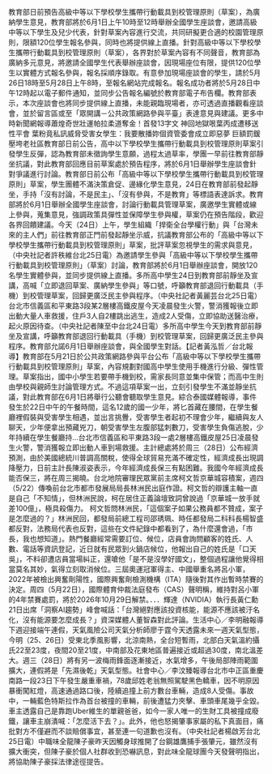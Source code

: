 教育部日前預告高級中等以下學校學生攜帶行動載具到校管理原則（草案），為廣納學生意見，教育部將於6月1日上午10時至12時舉辦全國學生座談會，邀請高級中等以下學生及兒少代表，針對草案內容進行交流，共同研擬更合適的校園管理原則，限額120位學生報名參與，同時也將提供線上直播。針對高級中等以下學校學生攜帶行動載具到校管理原則（草案），各界對於草案內容有不同聲音，教育部為廣納多元意見，將邀請全國學生代表舉辦座談會，因現場座位有限，提供120位學生以實體方式報名參與，報名採順序錄取。有意參加現場座談會的學生，請於5月26日18時至5月28日上午8時，至報名網站完成報名。報名成功者將於5月28日中午12時起以電子郵件通知，並同步公告報名編號於教育部電子布告欄。教育部表示，本次座談會也將同步提供線上直播，未能親臨現場者，亦可透過直播觀看座談會，並於留言區或至「眾開講－公共政策網路參與平臺」表達意見與建議。更多中時新聞網報導蕭煌奇世壯運帕拉柔道奪金！首發13字文 神回地獄哏葉丙成遭移送性平會 葉粉竟私訊威脅受害女學生：我要散播妳個資管委會成立即惡夢 巨額罰鍰壓垮老社區教育部日前公告，高中以下學校學生攜帶行動載具到校管理原則草案引發學生反彈，認為教育部未徵詢學生意願，過程太過草率，學團一早前往教育部靜坐抗議，對此教育部回應目前草案處於預告程序，將於6月1日舉辦學生座談會針對爭議進行討論。教育部日前公布「高級中等以下學校學生攜帶行動載具到校管理原則」草案，學生團體不滿決策倉促、邊緣化學生意見，24日在教育部前發起靜坐，手持「沒有討論，不是民主」、「沒有參與，不是教育」等標語表達訴求。教育部將於6月1日舉辦全國學生座談會，討論行動載具管理草案，廣邀學生實體或線上參與，蒐集意見，強調政策具彈性並保障學生參與權，草案仍在預告階段，歡迎各界回饋建議。今天（24日）上午，學生組織「捍衛全台學權行動」與「台灣未來的主人們」前往教育部正門前發起靜坐示威，抗議教育部公布的「高級中等以下學校學生攜帶行動載具到校管理原則」草案，批評草案忽視學生的需求與意見，（中央社記者許秩維台北25日電）為邀請學生參與「高級中等以下學校學生攜帶行動載具到校管理原則」（草案）討論，教育部將於6月1日舉辦座談會，開放120名學生實體參與，並同步提供線上直播。多所高中學生24日到教育部前靜坐及宣講，高喊「立即退回草案、廣納學生參與」等口號，呼籲教育部退回行動載具（手機）到校管理草案，回歸更廣泛民主參與程序。（中央社記者黃麗芸台北25日電）台北市信義區和平東路3段某2層樓高鐵皮屋今天凌晨發生火警，警消獲報後立即出動大量人車救援，住戶3人自2樓跳出逃生，造成2人受傷，立即協助送醫治療，起火原因待查。（中央社記者陳至中台北24日電）多所高中學生今天到教育部前靜坐及宣講，呼籲教育部退回行動載具（手機）到校管理草案，回歸更廣泛民主參與程序。教育部允諾6月1日舉辦座談會，與全國學生對話。【記者黃泓哲／台北報導】教育部在5月21日於公共政策網路參與平台公布「高級中等以下學校學生攜帶行動載具到校管理原則」草案，內容規劃對國高中學生使用手機進行分級、彈性管理。草案指出，國中小學生若要帶手機到校，需家長同意並集中保管；而高中生則由學校與親師生討論管理方式。不過這項草案一出，立刻引發學生不滿並靜坐抗議，對此教育部在6月1日將舉行公聽會聽取學生意見。綜合泰國媒體報導，事件發生於22日中午的午餐時間，這名12歲的國一少年，將匕首藏在腰間，在學生餐廳裡假裝與受害學生相遇，並出言挑釁，受害學生者起初不理會少年，繼續與友人聊天，少年便拿出預藏兇刀，朝受害學生左腹部猛刺數刀，受害學生負傷逃脫，少年持續在學生餐廳持...台北市信義區和平東路3段一處2層樓高鐵皮屋25日凌晨發生火警，警消獲報立即出動人車到場救援。主計總處將於周三（28日）公布經濟預測，由於美國總統川普調高關稅，使得全球貿易充滿不確定性，經濟成長出現調降壓力，日前主計長陳淑姿表示，今年經濟成長保三有點困難。我國今年經濟成長能否保三，將在周三揭曉。台北地院審理民眾黨前主席柯文哲京華城容積案，週四（5/22）傳喚前台北市都市發展局局長林洲民出庭作證。柯文哲的辯護主軸一直是自己「不知情」，但林洲民說，柯在居住正義論壇致詞曾說過「京華城一放手就差100億」，極具殺傷力。 柯文哲問林洲民，「這個案子如果公務員都不贊成，案子是怎麼過的？」林洲民回，都發局前總工程司邵琇珮、時任都發局二科科長楊智盛都反對，法務局代表也反對，這些在文件紀錄中都看到了，為什麼還會過，「市長，我也想知道」。熱門餐廳經常需要訂位、候位，店員會詢問顧客的姓氏、人數、電話等資訊登記，近日就有民眾到火鍋店候位，他報出自己的姓氏是「口天吳」，不料卻遭店員當場糾正，還嗆他「是不是沒學好國文」，整個過程讓他覺得相當莫名其妙，氣得立刻取消候位。三屆奧運冠軍得主、中國舉重名將呂小軍，2022年被檢出興奮劑陽性，國際興奮劑檢測機構（ITA）隨後對其作出暫時禁賽的決定。周四（5月22日），國際體育仲裁法庭發布（CAS）聲明稱，維持對呂小軍的4年禁賽處罰，將於2026年10月29日解禁。．．．輝達（NVIDIA）執行長黃仁勳21日出席「洞察AI趨勢」峰會喊話：「台灣絕對應該投資核能，能源不應該被汙名化，沒有能源要怎麼成長？」資深媒體人董智森對此評論。生活中心／李明融報導下週迎接端午連假，天氣風險公司天氣分析師廖于霆今天透露未來一週天氣型態，今明（25、26日）受東北季風影響，北涼南熱，全台短暫雨，北部白天氣溫約攝氏22至23度，夜間20至21度，中南部及花東地區普遍接近或超過30度，南北溫差大。週三（28日）將有另一波梅雨鋒面逐漸接近，水氣增多，午後局部陣雨範圍擴大，連假將是「先濕後乾」天氣型態。社會中心／李汶臻報導台北市中正區重慶南路一段23日下午發生嚴重車禍，78歲邱姓老翁無照駕駛黑色轎車，因不明原因暴衝闖紅燈，高速通過路口後，陸續追撞上前方數台車輛，造成8人受傷。事故中，一輛藍色特斯拉作為首台被撞的車輛，前後遭猛力夾擊、車頭車尾幾乎全毀。車主透露自己是靠跑Uber維生的單親爸爸，如今一家人唯一的生財工具被撞成廢鐵，讓車主崩潰喊：「怎麼活下去？」。此外，他也怒揭肇事家屬的私下真面目，痛批對方不僅避而不談賠償事宜，甚至連一句道歉也沒有。（中央社記者楊啟芳台北25日電）中職味全龍陳子豪昨天因觸身球推開了台鋼雄鷹捕手張肇元，雖然沒有擴大衝突，但陳子豪於個人社群收到恐嚇訊息，對此味全龍球團今天發聲明指出，將協助陳子豪採法律途徑提告。